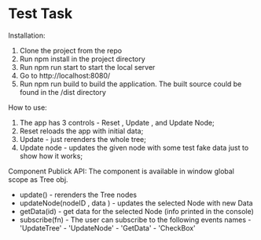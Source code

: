 # Test Task
Installation:
1. Clone the project from the repo
2. Run npm install in the project directory
3. Run npm run start to start the local server
4. Go to http://localhost:8080/
5. Run npm run build to build the application. The built source could be found in the /dist directory

How to use:

1. The app has 3 controls - Reset , Update , and Update Node;
2. Reset reloads the app with initial data;
3. Update - just rerenders the whole tree;
4. Update node - updates the given node with some test fake data just to show how it works;

Component Publick API:
 The component is available in window global scope as Tree obj.

 - update() - rerenders the Tree nodes
 - updateNode(nodeID , data ) - updates the selected Node with new Data
 - getData(id) - get data for the selected Node (info printed in the console)
 - subscribe(fn) - The user can subscribe to the following events names
            - 'UpdateTree'
            - 'UpdateNode'
            - 'GetData'
            - 'CheckBox'
